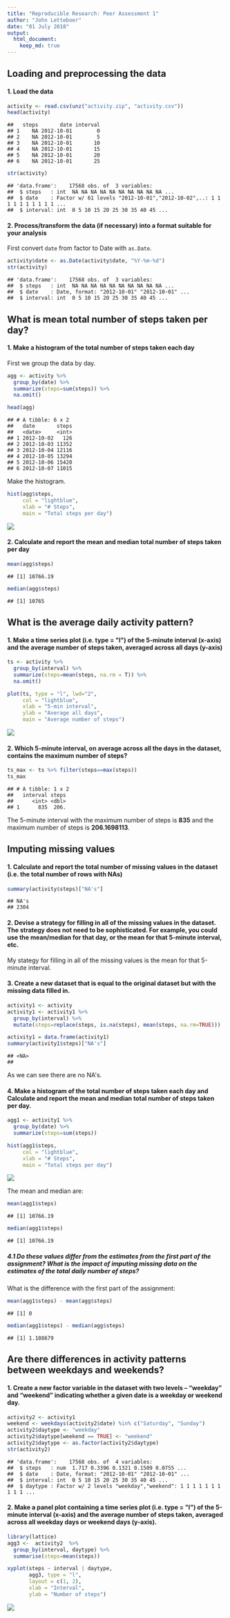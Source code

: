```yaml
---
title: "Reproducible Research: Peer Assessment 1"
author: "John Letteboer"
date: "01 July 2018"
output: 
  html_document:
    keep_md: true
---
```





## Loading and preprocessing the data
#### 1. Load the data

```r
activity <- read.csv(unz("activity.zip", "activity.csv"))
head(activity)
```

```
##   steps       date interval
## 1    NA 2012-10-01        0
## 2    NA 2012-10-01        5
## 3    NA 2012-10-01       10
## 4    NA 2012-10-01       15
## 5    NA 2012-10-01       20
## 6    NA 2012-10-01       25
```

```r
str(activity)
```

```
## 'data.frame':	17568 obs. of  3 variables:
##  $ steps   : int  NA NA NA NA NA NA NA NA NA NA ...
##  $ date    : Factor w/ 61 levels "2012-10-01","2012-10-02",..: 1 1 1 1 1 1 1 1 1 1 ...
##  $ interval: int  0 5 10 15 20 25 30 35 40 45 ...
```

#### 2. Process/transform the data (if necessary) into a format suitable for your analysis
First convert `date` from factor to Date with `as.Date`.

```r
activity$date <- as.Date(activity$date, "%Y-%m-%d")
str(activity)
```

```
## 'data.frame':	17568 obs. of  3 variables:
##  $ steps   : int  NA NA NA NA NA NA NA NA NA NA ...
##  $ date    : Date, format: "2012-10-01" "2012-10-01" ...
##  $ interval: int  0 5 10 15 20 25 30 35 40 45 ...
```

## What is mean total number of steps taken per day?
#### 1. Make a histogram of the total number of steps taken each day

First we group the data by day.

```r
agg <- activity %>% 
  group_by(date) %>%
  summarize(steps=sum(steps)) %>%
  na.omit()

head(agg)
```

```
## # A tibble: 6 x 2
##   date       steps
##   <date>     <int>
## 1 2012-10-02   126
## 2 2012-10-03 11352
## 3 2012-10-04 12116
## 4 2012-10-05 13294
## 5 2012-10-06 15420
## 6 2012-10-07 11015
```

Make the histogram.

```r
hist(agg$steps, 
     col = "lightblue", 
     xlab = "# Steps", 
     main = "Total steps per day")
```

![](PA1_template_files/figure-html/unnamed-chunk-4-1.png)<!-- -->

#### 2. Calculate and report the mean and median total number of steps taken per day

```r
mean(agg$steps)
```

```
## [1] 10766.19
```

```r
median(agg$steps)
```

```
## [1] 10765
```


## What is the average daily activity pattern?
#### 1. Make a time series plot (i.e. type = "l") of the 5-minute interval (x-axis) and the average number of steps taken, averaged across all days (y-axis)


```r
ts <- activity %>% 
  group_by(interval) %>%
  summarize(steps=mean(steps, na.rm = T)) %>%
  na.omit()

plot(ts, type = "l", lwd="2",
     col = "lightblue",
     xlab = "5-min interval", 
     ylab = "Average all days", 
     main = "Average number of steps")
```

![](PA1_template_files/figure-html/unnamed-chunk-6-1.png)<!-- -->

#### 2. Which 5-minute interval, on average across all the days in the dataset, contains the maximum number of steps?


```r
ts_max <- ts %>% filter(steps==max(steps))
ts_max
```

```
## # A tibble: 1 x 2
##   interval steps
##      <int> <dbl>
## 1      835  206.
```

The 5-minute interval with the maximum number of steps is **835** and the maximum number of steps is **206.1698113**.

## Imputing missing values
#### 1. Calculate and report the total number of missing values in the dataset (i.e. the total number of rows with NAs)


```r
summary(activity$steps)["NA's"]
```

```
## NA's 
## 2304
```

#### 2. Devise a strategy for filling in all of the missing values in the dataset. The strategy does not need to be sophisticated. For example, you could use the mean/median for that day, or the mean for that 5-minute interval, etc.

My stategy for filling in all of the missing values is the mean for that 5-minute interval.

#### 3. Create a new dataset that is equal to the original dataset but with the missing data filled in.


```r
activity1 <- activity
activity1 <- activity1 %>% 
  group_by(interval) %>%
  mutate(steps=replace(steps, is.na(steps), mean(steps, na.rm=TRUE)))

activity1 = data.frame(activity1)
summary(activity1$steps)["NA's"]
```

```
## <NA> 
## 
```

As we can see there are no NA's.

#### 4. Make a histogram of the total number of steps taken each day and Calculate and report the mean and median total number of steps taken per day. 


```r
agg1 <- activity1 %>% 
  group_by(date) %>%
  summarize(steps=sum(steps))

hist(agg1$steps, 
     col = "lightblue", 
     xlab = "# Steps", 
     main = "Total steps per day")
```

![](PA1_template_files/figure-html/unnamed-chunk-10-1.png)<!-- -->

The mean and median are:


```r
mean(agg1$steps)
```

```
## [1] 10766.19
```


```r
median(agg1$steps)
```

```
## [1] 10766.19
```


##### 4.1 Do these values differ from the estimates from the first part of the assignment? What is the impact of imputing missing data on the estimates of the total daily number of steps?

What is the difference with the first part of the assignment:

```r
mean(agg1$steps) - mean(agg$steps)
```

```
## [1] 0
```


```r
median(agg1$steps) - median(agg$steps)
```

```
## [1] 1.188679
```


## Are there differences in activity patterns between weekdays and weekends?

#### 1. Create a new factor variable in the dataset with two levels – “weekday” and “weekend” indicating whether a given date is a weekday or weekend day.

```r
activity2 <- activity1
weekend <- weekdays(activity2$date) %in% c("Saturday", "Sunday")
activity2$daytype <- "weekday"
activity2$daytype[weekend == TRUE] <- "weekend"
activity2$daytype <- as.factor(activity2$daytype)
str(activity2)
```

```
## 'data.frame':	17568 obs. of  4 variables:
##  $ steps   : num  1.717 0.3396 0.1321 0.1509 0.0755 ...
##  $ date    : Date, format: "2012-10-01" "2012-10-01" ...
##  $ interval: int  0 5 10 15 20 25 30 35 40 45 ...
##  $ daytype : Factor w/ 2 levels "weekday","weekend": 1 1 1 1 1 1 1 1 1 1 ...
```

#### 2. Make a panel plot containing a time series plot (i.e. type = "l") of the 5-minute interval (x-axis) and the average number of steps taken, averaged across all weekday days or weekend days (y-axis). 

```r
library(lattice)
agg3 <-  activity2  %>% 
  group_by(interval, daytype) %>% 
  summarise(steps=mean(steps))

xyplot(steps ~ interval | daytype, 
       agg3, type = "l", 
       layout = c(1, 2), 
       xlab = "Interval", 
       ylab = "Number of steps")
```

![](PA1_template_files/figure-html/unnamed-chunk-16-1.png)<!-- -->

